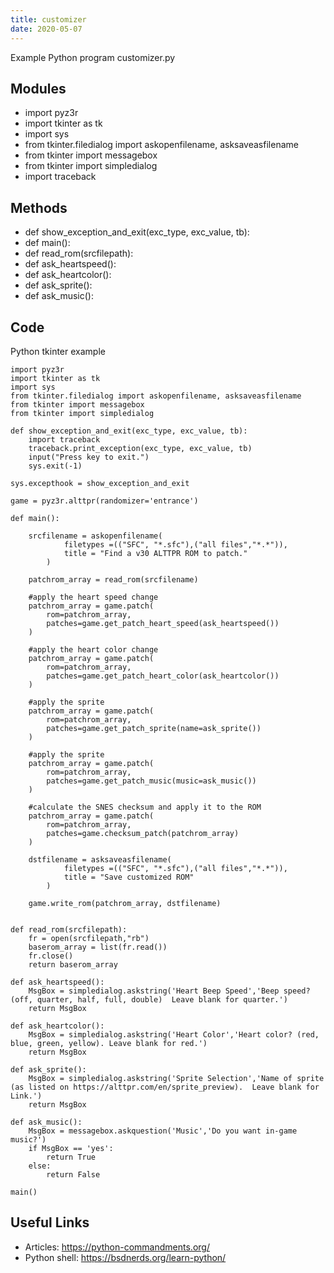 ```yaml
---
title: customizer
date: 2020-05-07
---
```

Example Python program customizer.py

## Modules

* import pyz3r
* import tkinter as tk
* import sys
* from tkinter.filedialog import askopenfilename, asksaveasfilename
* from tkinter import messagebox
* from tkinter import simpledialog
* import traceback

## Methods

* def show_exception_and_exit(exc_type, exc_value, tb):
* def main():
* def read_rom(srcfilepath):
* def ask_heartspeed():
* def ask_heartcolor():
* def ask_sprite():
* def ask_music():

## Code

Python tkinter example

    import pyz3r
    import tkinter as tk
    import sys
    from tkinter.filedialog import askopenfilename, asksaveasfilename
    from tkinter import messagebox
    from tkinter import simpledialog
    
    def show_exception_and_exit(exc_type, exc_value, tb):
        import traceback
        traceback.print_exception(exc_type, exc_value, tb)
        input("Press key to exit.")
        sys.exit(-1)
    
    sys.excepthook = show_exception_and_exit
    
    game = pyz3r.alttpr(randomizer='entrance')
    
    def main():
    
        srcfilename = askopenfilename(
                filetypes =(("SFC", "*.sfc"),("all files","*.*")),
                title = "Find a v30 ALTTPR ROM to patch."
            )
        
        patchrom_array = read_rom(srcfilename)
    
        #apply the heart speed change
        patchrom_array = game.patch(
            rom=patchrom_array,
            patches=game.get_patch_heart_speed(ask_heartspeed())
        )
    
        #apply the heart color change
        patchrom_array = game.patch(
            rom=patchrom_array,
            patches=game.get_patch_heart_color(ask_heartcolor())
        )
    
        #apply the sprite
        patchrom_array = game.patch(
            rom=patchrom_array,
            patches=game.get_patch_sprite(name=ask_sprite())
        )
    
        #apply the sprite
        patchrom_array = game.patch(
            rom=patchrom_array,
            patches=game.get_patch_music(music=ask_music())
        )
    
        #calculate the SNES checksum and apply it to the ROM
        patchrom_array = game.patch(
            rom=patchrom_array,
            patches=game.checksum_patch(patchrom_array)
        )
    
        dstfilename = asksaveasfilename(
                filetypes =(("SFC", "*.sfc"),("all files","*.*")),
                title = "Save customized ROM"
            )
    
        game.write_rom(patchrom_array, dstfilename)
    
    
    def read_rom(srcfilepath):
        fr = open(srcfilepath,"rb")
        baserom_array = list(fr.read())
        fr.close()
        return baserom_array
    
    def ask_heartspeed():
        MsgBox = simpledialog.askstring('Heart Beep Speed','Beep speed? (off, quarter, half, full, double)  Leave blank for quarter.')
        return MsgBox
    
    def ask_heartcolor():
        MsgBox = simpledialog.askstring('Heart Color','Heart color? (red, blue, green, yellow). Leave blank for red.')
        return MsgBox
    
    def ask_sprite():
        MsgBox = simpledialog.askstring('Sprite Selection','Name of sprite (as listed on https://alttpr.com/en/sprite_preview).  Leave blank for Link.')
        return MsgBox
    
    def ask_music():
        MsgBox = messagebox.askquestion('Music','Do you want in-game music?')
        if MsgBox == 'yes':
            return True
        else:
            return False
    
    main()

## Useful Links

- Articles: https://python-commandments.org/
- Python shell: https://bsdnerds.org/learn-python/
